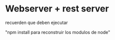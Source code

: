 # Webserver + rest server

recuerden que deben ejecutar

"npm install para reconstruir los modulos de node"
